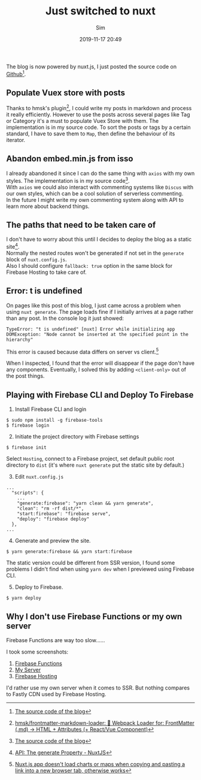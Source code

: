 ﻿---
title: Just switched to nuxt
date: 2019-11-17 20:49
author: Sim
tags: 
- nuxt
- Vue
- Firebase
status: published
summary: Just started my first frontend developer job as an intern worker. And to learn vue better, I rewrote my blog using nuxt.
---

The blog is now powered by nuxt.js, I just posted the source code on [Github](https://github.com/SnorlaxYum/Simputer)[^1].  

## Populate Vuex store with posts

Thanks to hmsk's plugin[^4], I could write my posts in markdown and process it really efficiently. However to use the posts across several pages like Tag or Category it's a must to populate Vuex Store with them. The implementation is in my source code. To sort the posts or tags by a certain standard, I have to save them to `Map`, then define the behaviour of its iterator.

## Abandon embed.min.js from isso

I already abandoned it since I can do the same thing with `axios` with my own styles. The implementation is in my source code[^1].  
With `axios` we could also interact with commenting systems like `Discus` with our own styles, which can be a cool solution of serverless commenting.  
In the future I might write my own commenting system along with API to learn more about backend things.

## The paths that need to be taken care of

I don't have to worry about this until I decides to deploy the blog as a static site[^2].  
Normally the nested routes won't be generated if not set in the `generate` block of `nuxt.config.js`.  
Also I should configure `fallback: true` option in the same block for Firebase Hosting to take care of.

## Error: t is undefined

On pages like this post of this blog, I just came across a problem when using `nuxt generate`. The page loads fine if I initially arrives at a page rather than any post. In the console log it just showed:  

```
TypeError: "t is undefined" [nuxt] Error while initializing app
DOMException: "Node cannot be inserted at the specified point in the hierarchy"
```

This error is caused because data differs on server vs client.[^3]  

When I inspected, I found that the error will disappear if the page don't have any components. Eventually, I solved this by adding `<client-only>` out of the post things.  

## Playing with Firebase CLI and Deploy To Firebase

1. Install Firebase CLI and login

```
$ sudo npm install -g firebase-tools
$ firebase login
```

2. Initiate the project directory with Firebase settings 

```
$ firebase init
```

Select `Hosting`, connect to a Firebase project, set default public root directory to `dist` (it's where `nuxt generate` put the static site by default.)

3. Edit `nuxt.config.js`

```
...
  "scripts": {
    ...
    "generate:firebase": "yarn clean && yarn generate",
    "clean": "rm -rf dist/*",
    "start:firebase": "firebase serve",
    "deploy": "firebase deploy"
  },
...
```

4. Generate and preview the site.  

```
$ yarn generate:firebase && yarn start:firebase
```

The static version could be different from SSR version, I found some problems I didn't find when using `yarn dev` when I previewed using Firebase CLI.  

5. Deploy to Firebase.

```
$ yarn deploy
```

## Why I don't use Firebase Functions or my own server

Firebase Functions are way too slow......

I took some screenshots:  

1. [Firebase Functions](https://static.snorl.ax/nuxt-speed/fb-functions.webp)
2. [My Server](https://static.snorl.ax/nuxt-speed/my-server.webp)
3. [Firebase Hosting](https://static.snorl.ax/nuxt-speed/fb-hosting.webp)

I'd rather use my own server when it comes to SSR. But nothing compares to Fastly CDN used by Firebase Hosting.

[^1]: [The source code of the blog](https://github.com/SnorlaxYum/Simputer)
[^2]: [API: The generate Property - NuxtJS](https://nuxtjs.org/api/configuration-generate)
[^3]: [Nuxt.js app doesn't load charts or maps when copying and pasting a link into a new browser tab, otherwise works](https://stackoverflow.com/questions/54010529/nuxt-js-app-doesnt-load-charts-or-maps-when-copying-and-pasting-a-link-into-a-n)
[^4]: [hmsk/frontmatter-markdown-loader: 📝 Webpack Loader for: FrontMatter (.md) -> HTML + Attributes (+ React/Vue Component)](https://github.com/hmsk/frontmatter-markdown-loader)